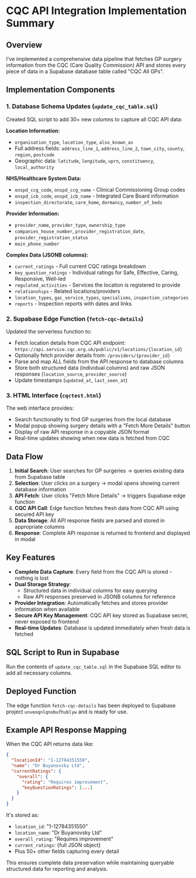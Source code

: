 # CQC API Integration Implementation Summary

## Overview
I've implemented a comprehensive data pipeline that fetches GP surgery information from the CQC (Care Quality Commission) API and stores every piece of data in a Supabase database table called "CQC All GPs".

## Implementation Components

### 1. Database Schema Updates (`update_cqc_table.sql`)
Created SQL script to add 30+ new columns to capture all CQC API data:

**Location Information:**
- `organisation_type`, `location_type`, `also_known_as`
- Full address fields: `address_line_1`, `address_line_2`, `town_city`, `county`, `region`, `postcode`
- Geographic data: `latitude`, `longitude`, `uprn`, `constituency`, `local_authority`

**NHS/Healthcare System Data:**
- `onspd_ccg_code`, `onspd_ccg_name` - Clinical Commissioning Group codes
- `onspd_icb_code`, `onspd_icb_name` - Integrated Care Board information
- `inspection_directorate`, `care_home`, `dormancy`, `number_of_beds`

**Provider Information:**
- `provider_name`, `provider_type`, `ownership_type`
- `companies_house_number`, `provider_registration_date`, `provider_registration_status`
- `main_phone_number`

**Complex Data (JSONB columns):**
- `current_ratings` - Full current CQC ratings breakdown
- `key_question_ratings` - Individual ratings for Safe, Effective, Caring, Responsive, Well-led
- `regulated_activities` - Services the location is registered to provide
- `relationships` - Related locations/providers
- `location_types`, `gac_service_types`, `specialisms`, `inspection_categories`
- `reports` - Inspection reports with dates and links

### 2. Supabase Edge Function (`fetch-cqc-details`)
Updated the serverless function to:
- Fetch location details from CQC API endpoint: `https://api.service.cqc.org.uk/public/v1/locations/{location_id}`
- Optionally fetch provider details from: `/providers/{provider_id}`
- Parse and map ALL fields from the API response to database columns
- Store both structured data (individual columns) and raw JSON responses (`location_source`, `provider_source`)
- Update timestamps (`updated_at`, `last_seen_at`)

### 3. HTML Interface (`cqctest.html`)
The web interface provides:
- Search functionality to find GP surgeries from the local database
- Modal popup showing surgery details with a "Fetch More Details" button
- Display of raw API response in a copyable JSON format
- Real-time updates showing when new data is fetched from CQC

## Data Flow

1. **Initial Search**: User searches for GP surgeries → queries existing data from Supabase table
2. **Selection**: User clicks on a surgery → modal opens showing current database information
3. **API Fetch**: User clicks "Fetch More Details" → triggers Supabase edge function
4. **CQC API Call**: Edge function fetches fresh data from CQC API using secured API key
5. **Data Storage**: All API response fields are parsed and stored in appropriate columns
6. **Response**: Complete API response is returned to frontend and displayed in modal

## Key Features

- **Complete Data Capture**: Every field from the CQC API is stored - nothing is lost
- **Dual Storage Strategy**:
  - Structured data in individual columns for easy querying
  - Raw API responses preserved in JSONB columns for reference
- **Provider Integration**: Automatically fetches and stores provider information when available
- **Secure API Key Management**: CQC API key stored as Supabase secret, never exposed to frontend
- **Real-time Updates**: Database is updated immediately when fresh data is fetched

## SQL Script to Run in Supabase

Run the contents of `update_cqc_table.sql` in the Supabase SQL editor to add all necessary columns.

## Deployed Function

The edge function `fetch-cqc-details` has been deployed to Supabase project `unveoqnlqnobufhublyw` and is ready for use.

## Example API Response Mapping

When the CQC API returns data like:
```json
{
  "locationId": "1-12784351550",
  "name": "Dr Buyanovsky Ltd",
  "currentRatings": {
    "overall": {
      "rating": "Requires improvement",
      "keyQuestionRatings": [...]
    }
  }
}
```

It's stored as:
- `location_id`: "1-12784351550"
- `location_name`: "Dr Buyanovsky Ltd"
- `overall_rating`: "Requires improvement"
- `current_ratings`: {full JSON object}
- Plus 50+ other fields capturing every detail

This ensures complete data preservation while maintaining queryable structured data for reporting and analysis.